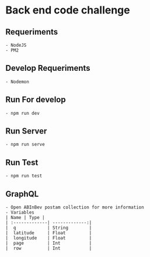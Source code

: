 # Back end code challenge

## Requeriments
    - NodeJS
    - PM2
## Develop Requeriments
    - Nodemon
## Run For develop
    - npm run dev
## Run Server
    - npm run serve
## Run Test
    - npm run test

## GraphQL
    - Open ABInBev postam collection for more information
    - Variables
    | Name | Type |
    | :-------------| -------------:|
    |  q            | String        |
    |  latitude     | Float         |
    |  longitude    | Float         |
    |  page         | Int           |
    |  row          | Int           |